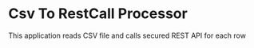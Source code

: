 # Csv To RestCall Processor
This application reads CSV file and calls secured REST API for each row
